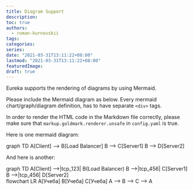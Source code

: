 ```yaml
---
title: Diagram Support
description:
toc: true
authors:
  - roman-kurnovskii
tags:
categories:
series:
date: "2021-03-31T13:11:22+08:00"
lastmod: "2021-03-31T13:11:22+08:00"
featuredImage:
draft: true
---
```


Eureka supports the rendering of diagrams by using Mermaid.

<!--more-->

Please include the Mermaid diagram as below. Every mermaid chart/graph/diagram definition, has to have separate `<div>` tags.

In order to render the HTML code in the Markdown file correctly, please make sure that `markup.goldmark.renderer.unsafe` in `config.yaml` is true.

Here is one mermaid diagram:

<div class="mermaid">
  graph TD
  A[Client] --> B[Load Balancer]
  B --> C[Server1]
  B --> D[Server2]
</div>

And here is another:

<div class="mermaid">
  graph TD
  A[Client] -->|tcp_123| B(Load Balancer)
  B -->|tcp_456| C[Server1]
  B -->|tcp_456| D[Server2]
</div>

<div class="mermaid">
 flowchart LR
  A[Учеба]
  B[Учеба]
  C[Учеба]
  A --> B --> C --> A
</div>
